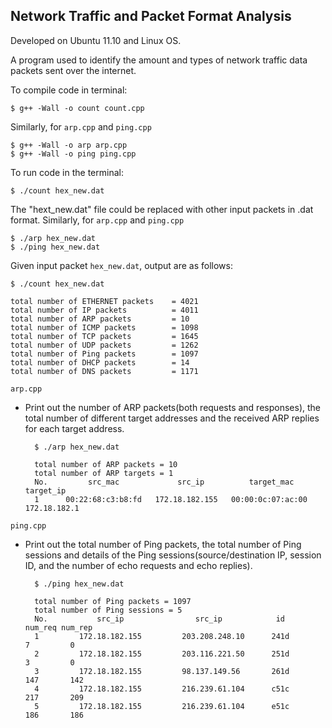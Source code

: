 ## Network Traffic and Packet Format Analysis

Developed on Ubuntu 11.10 and Linux OS. 

A program used to identify the amount and types of network traffic data packets sent over the internet.

To compile code in terminal:

	$ g++ -Wall -o count count.cpp
	
Similarly, for `arp.cpp` and `ping.cpp`

	$ g++ -Wall -o arp arp.cpp
	$ g++ -Wall -o ping ping.cpp
	
To run code in the terminal:

	$ ./count hex_new.dat
	
The "hext_new.dat" file could be replaced with other input packets in .dat format. Similarly, for `arp.cpp` and `ping.cpp`

	$ ./arp hex_new.dat
	$ ./ping hex_new.dat
	
Given input packet `hex_new.dat`, output are as follows:

	$ ./count hex_new.dat
	
	total number of ETHERNET packets	= 4021	total number of IP packets			= 4011	total number of ARP packets			= 10	total number of ICMP packets		= 1098	total number of TCP packets			= 1645	total number of UDP packets			= 1262	total number of Ping packets		= 1097 	total number of DHCP packets		= 14	total number of DNS packets			= 1171`arp.cpp`
* Print out the number of ARP packets(both requests and responses), the total number of different target addresses and the received ARP replies for each target address.
		$ ./arp hex_new.dat		total number of ARP packets = 10		total number of ARP targets = 1		No.         src_mac          	src_ip          target_mac        target_ip		1      00:22:68:c3:b8:fd   172.18.182.155   00:00:0c:07:ac:00    172.18.182.1`ping.cpp`
* Print out the total number of Ping packets, the total number of Ping sessions and details of the Ping sessions(source/destination IP, session ID, and the number of echo requests and echo replies).
		$ ./ping hex_new.dat		total number of Ping packets = 1097		total number of Ping sessions = 5		No.           src_ip                src_ip            id       num_req num_rep		1         172.18.182.155         203.208.248.10      241d         7         0		2         172.18.182.155         203.116.221.50      251d         3         0		3         172.18.182.155         98.137.149.56       261d        147       142		4         172.18.182.155         216.239.61.104      c51c        217       209		5         172.18.182.155         216.239.61.104      e51c        186       186